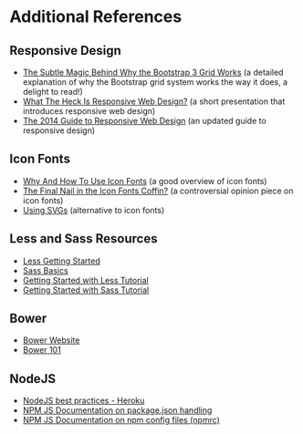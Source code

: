 # Additional References

## Responsive Design
* [The Subtle Magic Behind Why the Bootstrap 3 Grid Works](http://www.helloerik.com/the-subtle-magic-behind-why-the-bootstrap-3-grid-works) (a detailed explanation of why the Bootstrap grid system works the way it does, a delight to read!)
* [What The Heck Is Responsive Web Design?](http://johnpolacek.github.io/scrolldeck.js/decks/responsive/) (a short presentation that introduces responsive web design)
* [The 2014 Guide to Responsive Web Design](http://blog.teamtreehouse.com/modern-field-guide-responsive-web-design) (an updated guide to responsive design)


## Icon Fonts
* [Why And How To Use Icon Fonts](http://vanseodesign.com/web-design/icon-fonts/) (a good overview of icon fonts)
* [The Final Nail in the Icon Fonts Coffin?](http://www.sitepoint.com/final-nail-icon-fonts-coffin/) (a controversial opinion piece on icon fonts)
* [Using SVGs](http://gomakethings.com/using-svgs/) (alternative to icon fonts)


## Less and Sass Resources
* [Less Getting Started](http://lesscss.org/)
* [Sass Basics](http://sass-lang.com/guide)
* [Getting Started with Less Tutorial](https://scotch.io/tutorials/getting-started-with-less)
* [Getting Started with Sass Tutorial](https://scotch.io/tutorials/getting-started-with-sass)

## Bower
* [Bower Website](http://bower.io/)
* [Bower 101](https://medium.com/@ZaidHanania/bower-101-c0b57322df8)


## NodeJS
* [NodeJS best practices - Heroku](https://devcenter.heroku.com/articles/node-best-practices)
* [NPM JS Documentation on package.json handling](https://docs.npmjs.com/files/package.json)
* [NPM JS Documentation on npm config files (npmrc) ](https://docs.npmjs.com/files/npmrc)
